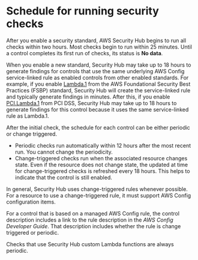 # Schedule for running security checks<a name="securityhub-standards-schedule"></a>

After you enable a security standard, AWS Security Hub begins to run all checks within two hours\. Most checks begin to run within 25 minutes\. Until a control completes its first run of checks, its status is **No data**\.

When you enable a new standard, Security Hub may take up to 18 hours to generate findings for controls that use the same underlying AWS Config service\-linked rule as enabled controls from other enabled standards\. For example, if you enable [Lambda\.1](securityhub-standards-fsbp-controls.md#fsbp-lambda-1) from the AWS Foundational Security Best Practices \(FSBP\) standard, Security Hub will create the service\-linked rule and typically generate findings in minutes\. After this, if you enable [PCI\.Lambda\.1](securityhub-pci-controls.md#pcidss-lambda-1) from PCI DSS, Security Hub may take up to 18 hours to generate findings for this control because it uses the same service\-linked rule as Lambda\.1\.

After the initial check, the schedule for each control can be either periodic or change triggered\.
+ Periodic checks run automatically within 12 hours after the most recent run\. You cannot change the periodicity\.
+ Change\-triggered checks run when the associated resource changes state\. Even if the resource does not change state, the updated at time for change\-triggered checks is refreshed every 18 hours\. This helps to indicate that the control is still enabled\.

In general, Security Hub uses change\-triggered rules whenever possible\. For a resource to use a change\-triggered rule, it must support AWS Config configuration items\.

For a control that is based on a managed AWS Config rule, the control description includes a link to the rule description in the *AWS Config Developer Guide*\. That description includes whether the rule is change triggered or periodic\.

Checks that use Security Hub custom Lambda functions are always periodic\.